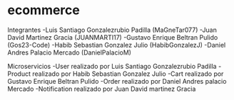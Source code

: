 # ecommerce
Integrantes
-Luis Santiago Gonzalezrubio Padilla (MaGneTar077)
-Juan David Martinez Gracia (JUANMARTI17) 
-Gustavo Enrique Beltran Pulido (Gos23-Code)
-Habib Sebastian Gonzalez Julio (HabibGonzalezJ)
-Daniel Andres Palacio Mercado (DanielPalacioM)

Microservicios
-User realizado por Luis Santiago Gonzalezrubio Padilla
-Product realizado por Habib Sebastian Gonzalez Julio
-Cart realizado por Gustavo Enrique Beltran Pulido
-Order realizado por Daniel Andres palacio Mercado
-Notification realizado por Juan David martinez Gracia


